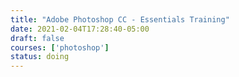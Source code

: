 ```yaml
---
title: "Adobe Photoshop CC - Essentials Training"
date: 2021-02-04T17:28:40-05:00
draft: false
courses: ['photoshop']
status: doing
---
```


